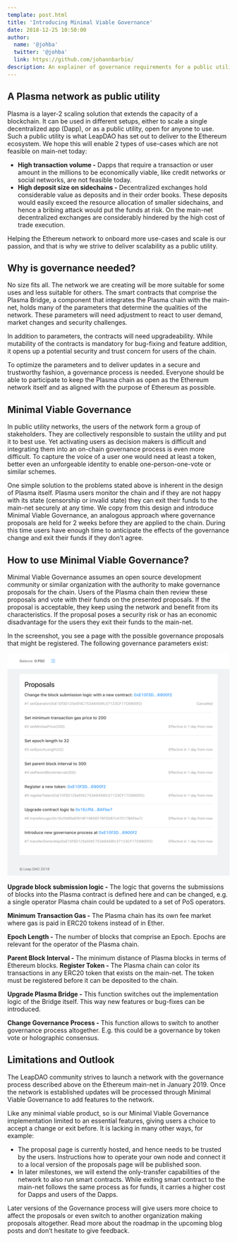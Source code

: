 ```yaml
---
template: post.html
title: 'Introducing Minimal Viable Governance'
date: 2018-12-25 10:50:00
author:
  name: '@johba'
  twitter: '@johba'
  link: https://github.com/johannbarbie/
description: An explainer of governance requirements for a public utility Plasma chain.
---
```


## A Plasma network as public utility

 Plasma is a layer-2 scaling solution that extends the capacity of a blockchain. It can be used in different setups, either to scale a single decentralized app (Dapp), or as a public utility, open for anyone to use. 
 Such a public utility is what LeapDAO has set out to deliver to the Ethereum ecosystem. We hope this will enable 2 types of use-cases which are not feasible on main-net today:

- **High transaction volume -** Dapps that require a transaction or user amount in the millions to be economically viable, like credit networks or social networks, are not feasible today.
- **High deposit size on sidechains -** Decentralized exchanges hold considerable value as deposits and in their order books. These deposits would easily exceed the resource allocation of smaller sidechains, and hence a bribing attack would put the funds at risk. On the main-net decentralized exchanges are considerably hindered by the high cost of trade execution. 

 Helping the Ethereum network to onboard more use-cases and scale is our passion, and that is why we strive to deliver scalability as a public utility.


## Why is governance needed?

No size fits all. The network we are creating will be more suitable for some uses and less suitable for others. The smart contracts that comprise the Plasma Bridge, a component that integrates the Plasma chain with the main-net, holds many of the parameters that determine the qualities of the network. These parameters will need adjustment to react to user demand, market changes and security challenges. 

 In addition to parameters, the contracts will need upgradeability. While mutability of the contracts is mandatory for bug-fixing and feature addition, it opens up a potential security and trust concern for users of the chain.

To optimize the parameters and to deliver updates in a secure and trustworthy fashion, a governance process is needed. Everyone should be able to participate to keep the Plasma chain as open as the Ethereum network itself and as aligned with the purpose of Ethereum as possible.

## Minimal Viable Governance

 In public utility networks, the users of the network form a group of stakeholders. They are collectively responsible to sustain the utility and put it to best use. Yet activating users as decision makers is difficult and integrating them into an on-chain governance process is even more difficult. To capture the voice of a user one would need at least a token, better even an unforgeable identity to enable one-person-one-vote or similar schemes.

 One simple solution to the problems stated above is inherent in the design of Plasma itself. Plasma users monitor the chain and if they are not happy with its state (censorship or invalid state) they can exit their funds to the main-net securely at any time. We copy from this design and introduce Minimal Viable Governance, an analogous approach where governance proposals are held for 2 weeks before they are applied to the chain. During this time users have enough time to anticipate the effects of the governance change and exit their funds if they don’t agree.

## How to use Minimal Viable Governance?

 Minimal Viable Governance assumes an open source development community or similar organization with the authority to make governance proposals for the chain. Users of the Plasma chain then review these proposals and vote with their funds on the presented proposals. If the proposal is acceptable, they keep using the network and benefit from its characteristics. If the proposal poses a security risk or has an economic disadvantage for the users they exit their funds to the main-net.

 In the screenshot, you see a page with the possible governance proposals that might be registered. The following governance parameters exist:

<img src="/img/blog/MVG.png" alt="Governance Proposals">

 **Upgrade block submission logic -** The logic that governs the submissions of blocks into the Plasma contract is defined here and can be changed, e.g. a single operator Plasma chain could be updated to a set of PoS operators.

**Minimum Transaction Gas -** The Plasma chain has its own fee market where gas is paid in ERC20 tokens instead of in Ether.

 **Epoch Length -** The number of blocks that comprise an Epoch. Epochs are relevant for the operator of the Plasma chain.

**Parent Block Interval -** The minimum distance of Plasma blocks in terms of Ethereum blocks.
 **Register Token -** The Plasma chain can color its transactions in any ERC20 token that exists on the main-net. The token must be registered before it can be deposited to the chain.

**Upgrade Plasma Bridge -** This function switches out the implementation logic of the Bridge itself. This way new features or bug-fixes can be introduced.

 **Change Governance Process -** This function allows to switch to another governance process altogether. E.g. this could be a governance by token vote or holographic consensus.

 ## Limitations and Outlook

The LeapDAO community strives to launch a network with the governance process described above on the Ethereum main-net in January 2019. Once the network is established updates will be processed through Minimal Viable Governance to add features to the network.

 Like any minimal viable product, so is our Minimal Viable Governance implementation limited to an essential features, giving users a choice to accept a change or exit before. It is lacking in many other ways, for example:

- The proposal page is currently hosted, and hence needs to be trusted by the users. Instructions how to operate your own node and connect it to a local version of the proposals page will be published soon.
 - In later milestones, we will extend the only-transfer capabilities of the network to also run smart contracts. While exiting smart contract to the main-net follows the same process as for funds, it carries a higher cost for Dapps and users of the Dapps.

Later versions of the Governance process will give users more choice to affect the proposals or even switch to another organization making proposals altogether. Read more about the roadmap in the upcoming blog posts and don’t hesitate to give feedback.

